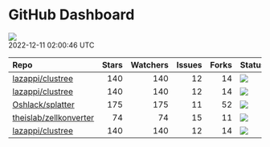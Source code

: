GitHub Dashboard
================

![](https://github.com/lazappi/gh-dashboard/workflows/Render%20Status/badge.svg)  
2022-12-11 02:00:46 UTC

| Repo                                                                | Stars | Watchers | Issues | Forks | Status                                                                                                                                                   | Commit                                                                                                                                              |
| :------------------------------------------------------------------ | ----: | -------: | -----: | ----: | :------------------------------------------------------------------------------------------------------------------------------------------------------- | :-------------------------------------------------------------------------------------------------------------------------------------------------- |
| [lazappi/clustree](https://github.com/lazappi/clustree)             |   140 |      140 |     12 |    14 | [![](https://github.com/lazappi/clustree/workflows/R-CMD-check/badge.svg)](https://github.com/lazappi/clustree/actions/runs/2567418949)                  | <a href="https://github.com/lazappi/clustree/commit/cb0256d419e0bb7129bec917f1ebaeacdf0c2842" title="Merge branch 'master' into develop">cb0256</a> |
| [lazappi/clustree](https://github.com/lazappi/clustree)             |   140 |      140 |     12 |    14 | [![](https://github.com/lazappi/clustree/workflows/pkgdown/badge.svg)](https://github.com/lazappi/clustree/actions/runs/2567418946)                      | <a href="https://github.com/lazappi/clustree/commit/cb0256d419e0bb7129bec917f1ebaeacdf0c2842" title="Merge branch 'master' into develop">cb0256</a> |
| [Oshlack/splatter](https://github.com/Oshlack/splatter)             |   175 |      175 |     11 |    52 | [![](https://github.com/Oshlack/splatter/workflows/R-CMD-check-bioc/badge.svg)](https://github.com/Oshlack/splatter/actions/runs/3393933675)             | <a href="https://github.com/Oshlack/splatter/commit/7f6a3d4d495418d79489c819af0703ae26e13c53" title="Bioconductor 3.17 devel">7f6a3d</a>            |
| [theislab/zellkonverter](https://github.com/theislab/zellkonverter) |    74 |       74 |     15 |    11 | [![](https://github.com/theislab/zellkonverter/workflows/R-CMD-check-bioc/badge.svg)](https://github.com/theislab/zellkonverter/actions/runs/3393873136) | <a href="https://github.com/theislab/zellkonverter/commit/fa22a4490eb657553cb95d4ffc65625b90979997" title="Bioconductor 3.17 devel">fa22a4</a>      |
| [lazappi/clustree](https://github.com/lazappi/clustree)             |   140 |      140 |     12 |    14 | [![](https://github.com/lazappi/clustree/workflows/test-coverage/badge.svg)](https://github.com/lazappi/clustree/actions/runs/2567418948)                | <a href="https://github.com/lazappi/clustree/commit/cb0256d419e0bb7129bec917f1ebaeacdf0c2842" title="Merge branch 'master' into develop">cb0256</a> |
